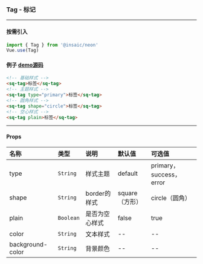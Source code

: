 ### Tag - 标记
---
#### 按需引入

```js
import { Tag } from '@insaic/neon'
Vue.use(Tag)
```

#### 例子 [demo源码](https://github.com/insaic/neon/blob/dev/examples/routers/tag.vue)
```html
<!-- 基础样式 -->
<sq-tag>标签</sq-tag>
<!-- 主题样式 -->
<sq-tag type="primary">标签</sq-tag>
<!-- 圆角样式 -->
<sq-tag shape="circle">标签</sq-tag>
<!-- 空心样式 -->
<sq-tag plain>标签</sq-tag>
```
---
#### Props
 名称             | 类型       | 说明         | 默认值        |   可选值      
:--------         |:----------|:---------    |:-------       |:------
 type             | `String`  | 样式主题      | default       | primary，success，error
 shape            | `String`  | border的样式  | square（方形） | circle（圆角）
 plain            | `Boolean` | 是否为空心样式 | false         | true
 color            | `String`  | 文本样式      | --            | --
 background-color | `String`  | 背景颜色      | --            | --